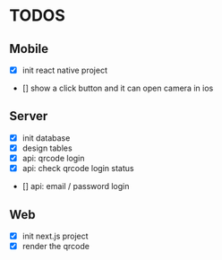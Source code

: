 # TODOS

## Mobile

- [x] init react native project
- [] show a click button and it can open camera in ios

## Server

- [x] init database
- [x] design tables
- [x] api: qrcode login
- [x] api: check qrcode login status
- [] api: email / password login

## Web

- [x] init next.js project
- [x] render the qrcode